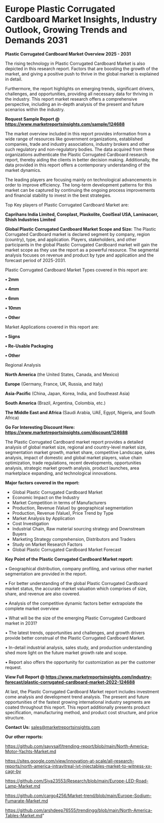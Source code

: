 # Europe Plastic Corrugated Cardboard Market Insights, Industry Outlook, Growing Trends and Demands 2031

<Strong> Plastic Corrugated Cardboard Market Overview 2025 - 2031</strong>

The rising technology in Plastic Corrugated Cardboard Market is also depicted in this research report. Factors that are boosting the growth of the market, and giving a positive push to thrive in the global market is explained in detail.

Furthermore, the report highlights on emerging trends, significant drivers, challenges, and opportunities, providing all necessary data for thriving in the industry. This report market research offers a comprehensive perspective, including an in-depth analysis of the present and future scenarios within the industry.

<strong>Request Sample Report @ <a href=https://www.marketreportsinsights.com/sample/124688>https://www.marketreportsinsights.com/sample/124688</a></strong>

The market overview included in this report provides information from a wide range of resources like government organizations, established companies, trade and industry associations, industry brokers and other such regulatory and non-regulatory bodies. The data acquired from these organizations authenticate the Plastic Corrugated Cardboard research report, thereby aiding the clients in better decision making. Additionally, the data provided in this report offers a contemporary understanding of the market dynamics.

The leading players are focusing mainly on technological advancements in order to improve efficiency. The long-term development patterns for this market can be captured by continuing the ongoing process improvements and financial stability to invest in the best strategies.

Top Key players of Plastic Corrugated Cardboard Market are:

<strong>Caprihans India Limited, Coroplast, Plaskolite, CoolSeal USA, Laminacorr, Shish Industries Limited</strong>

<strong><b>Global Plastic Corrugated Cardboard Market Scope and Size:</b></strong>
The Plastic Corrugated Cardboard market is declared segment by company, region (country), type, and application. Players, stakeholders, and other participants in the global Plastic Corrugated Cardboard market will gain the market scope as they use the report as a powerful resource. The segmental analysis focuses on revenue and product by type and application and the forecast period of 2025-2031.

Plastic Corrugated Cardboard Market Types covered in this report are:

<strong>• 2mm

• 4mm

• 6mm

• 10mm

• Other</strong>

Market Applications covered in this report are:

<strong>• Signs

• Re-Usable Packaging

• Other</strong> 

Regional Analysis

<strong>North America</strong> (the United States, Canada, and Mexico)

<strong>Europe</strong> (Germany, France, UK, Russia, and Italy)

<strong>Asia-Pacific</strong> (China, Japan, Korea, India, and Southeast Asia)

<strong>South America</strong> (Brazil, Argentina, Colombia, etc.)

<strong>The Middle East and Africa</strong> (Saudi Arabia, UAE, Egypt, Nigeria, and South Africa)

<strong>Go For Interesting Discount Here: <a href=https://www.marketreportsinsights.com/discount/124688>https://www.marketreportsinsights.com/discount/124688</a></strong>

The Plastic Corrugated Cardboard market report provides a detailed analysis of global market size, regional and country-level market size, segmentation market growth, market share, competitive Landscape, sales analysis, impact of domestic and global market players, value chain optimization, trade regulations, recent developments, opportunities analysis, strategic market growth analysis, product launches, area marketplace expanding, and technological innovations.

<strong><b>Major factors covered in the report:</b></strong>
<ul>
  <li>Global Plastic Corrugated Cardboard Market </li>
  <li>Economic Impact on the Industry</li>
  <li>Market Competition in terms of Manufacturers</li>
  <li>Production, Revenue (Value) by geographical segmentation</li>
  <li>Production, Revenue (Value), Price Trend by Type</li>
  <li>Market Analysis by Application</li>
  <li>Cost Investigation</li>
  <li>Industrial Chain, Raw material sourcing strategy and Downstream Buyers</li>
  <li>Marketing Strategy comprehension, Distributors and Traders</li>
  <li>Study on Market Research Factors</li>
  <li>Global Plastic Corrugated Cardboard Market Forecast</li>
</ul>

<strong><b>Key Point of the Plastic Corrugated Cardboard Market report:</b></strong>

• Geographical distribution, company profiling, and various other market segmentation are provided in the report.

• For better understanding of the global Plastic Corrugated Cardboard market status, the accurate market valuation which comprises of size, share, and revenue are also covered.

• Analysis of the competitive dynamic factors better extrapolate the complete market overview

• What will be the size of the emerging Plastic Corrugated Cardboard market in 2031?

• The latest trends, opportunities and challenges, and growth drivers provide better construal of the Plastic Corrugated Cardboard Market.

• In-detail industrial analysis, sales study, and production understanding shed more light on the future market growth rate and scope.

• Report also offers the opportunity for customization as per the customer request.

<strong><b>View Full Report @ <a href=https://www.marketreportsinsights.com/industry-forecast/plastic-corrugated-cardboard-market-2022-124688>https://www.marketreportsinsights.com/industry-forecast/plastic-corrugated-cardboard-market-2022-124688</a></b></strong>


At last, the Plastic Corrugated Cardboard Market report includes investment come analysis and development trend analysis. The present and future opportunities of the fastest growing international industry segments are coated throughout this report. This report additionally presents product specification, manufacturing method, and product cost structure, and price structure.

<strong>Contact Us:</strong>
sales@marketreportsinsights.com

<strong>Our other reports:</strong>

<a href=https://github.com/sayysaif/trending-report/blob/main/North-America-Motor-Yachts-Market.md>https://github.com/sayysaif/trending-report/blob/main/North-America-Motor-Yachts-Market.md</a>

<a href=https://sites.google.com/view/innovation-at-scale/all-research-reports/north-america-intravitreal-ivt-injectables-market-to-witness-xx-cagr-by>https://sites.google.com/view/innovation-at-scale/all-research-reports/north-america-intravitreal-ivt-injectables-market-to-witness-xx-cagr-by</a>

<a href=https://github.com/Siya23553/Research/blob/main/Europe-LED-Road-Lamp-Market.md>https://github.com/Siya23553/Research/blob/main/Europe-LED-Road-Lamp-Market.md</a>

<a href=https://github.com/cargo4256/Market-trend/blob/main/Europe-Sodium-Fumarate-Market.md>https://github.com/cargo4256/Market-trend/blob/main/Europe-Sodium-Fumarate-Market.md</a>

<a href=https://github.com/arshdeep76555/trendingg/blob/main/North-America-Tables-Market.md>https://github.com/arshdeep76555/trendingg/blob/main/North-America-Tables-Market.md</a>"
